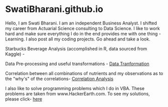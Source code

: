 # SwatiBharani.github.io
Hello, I am Swati Bharani. I am an independent Business Analyst. I shifted my career from Actuarial Science consulting to Data Science. I like to work hard and make sure everything I do in the end provides me with one thing - Learning. I also post all my coding projects. Go ahead and take a look.

Starbucks Beverage Analysis (accomplished in R, data sourced from Kaggle) - 

<p> Data Pre-processing and useful transformations - <a href='https://swatibharani.github.io/Data%20Transformation.nb.html'>Data Tranformation</a></p>
<p>Correlation between all combinations of nutrients and my observations as to the "why's" of the correlations- <a href='https://swatibharani.github.io/Correlation%20Analysis.nb.html'>Correlation Analysis</a></p>

<p> I also like to solve programming problems which I  do in VBA. These problems are taken from www.HackerEarth.com. To see my solutions, please click- <a href='https://github.com/SwatiBharani/HackerEarth_VBA_Programming'>here</a></p>

